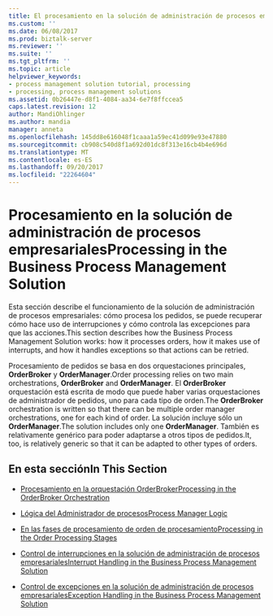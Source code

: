 ```yaml
---
title: El procesamiento en la solución de administración de procesos empresariales | Documentos de Microsoft
ms.custom: ''
ms.date: 06/08/2017
ms.prod: biztalk-server
ms.reviewer: ''
ms.suite: ''
ms.tgt_pltfrm: ''
ms.topic: article
helpviewer_keywords:
- process management solution tutorial, processing
- processing, process management solutions
ms.assetid: 0b26447e-d8f1-4084-aa34-6e7f8ffccea5
caps.latest.revision: 12
author: MandiOhlinger
ms.author: mandia
manager: anneta
ms.openlocfilehash: 145dd8e616048f1caaa1a59ec41d099e93e47880
ms.sourcegitcommit: cb908c540d8f1a692d01dc8f313e16cb4b4e696d
ms.translationtype: MT
ms.contentlocale: es-ES
ms.lasthandoff: 09/20/2017
ms.locfileid: "22264604"
---
```

# <a name="processing-in-the-business-process-management-solution"></a><span data-ttu-id="7070b-102">Procesamiento en la solución de administración de procesos empresariales</span><span class="sxs-lookup"><span data-stu-id="7070b-102">Processing in the Business Process Management Solution</span></span>
<span data-ttu-id="7070b-103">Esta sección describe el funcionamiento de la solución de administración de procesos empresariales: cómo procesa los pedidos, se puede recuperar cómo hace uso de interrupciones y cómo controla las excepciones para que las acciones.</span><span class="sxs-lookup"><span data-stu-id="7070b-103">This section describes how the Business Process Management Solution works: how it processes orders, how it makes use of interrupts, and how it handles exceptions so that actions can be retried.</span></span>  
  
 <span data-ttu-id="7070b-104">Procesamiento de pedidos se basa en dos orquestaciones principales, **OrderBroker** y **OrderManager**.</span><span class="sxs-lookup"><span data-stu-id="7070b-104">Order processing relies on two main orchestrations, **OrderBroker** and **OrderManager**.</span></span> <span data-ttu-id="7070b-105">El **OrderBroker** orquestación está escrita de modo que puede haber varias orquestaciones de administrador de pedidos, uno para cada tipo de orden.</span><span class="sxs-lookup"><span data-stu-id="7070b-105">The **OrderBroker** orchestration is written so that there can be multiple order manager orchestrations, one for each kind of order.</span></span> <span data-ttu-id="7070b-106">La solución incluye sólo un **OrderManager**.</span><span class="sxs-lookup"><span data-stu-id="7070b-106">The solution includes only one **OrderManager**.</span></span> <span data-ttu-id="7070b-107">También es relativamente genérico para poder adaptarse a otros tipos de pedidos.</span><span class="sxs-lookup"><span data-stu-id="7070b-107">It, too, is relatively generic so that it can be adapted to other types of orders.</span></span>  
  
## <a name="in-this-section"></a><span data-ttu-id="7070b-108">En esta sección</span><span class="sxs-lookup"><span data-stu-id="7070b-108">In This Section</span></span>  
  
-   [<span data-ttu-id="7070b-109">Procesamiento en la orquestación OrderBroker</span><span class="sxs-lookup"><span data-stu-id="7070b-109">Processing in the OrderBroker Orchestration</span></span>](../core/processing-in-the-orderbroker-orchestration.md)  
  
-   [<span data-ttu-id="7070b-110">Lógica del Administrador de procesos</span><span class="sxs-lookup"><span data-stu-id="7070b-110">Process Manager Logic</span></span>](../core/process-manager-logic.md)  
  
-   [<span data-ttu-id="7070b-111">En las fases de procesamiento de orden de procesamiento</span><span class="sxs-lookup"><span data-stu-id="7070b-111">Processing in the Order Processing Stages</span></span>](../core/processing-in-the-order-processing-stages.md)  
  
-   [<span data-ttu-id="7070b-112">Control de interrupciones en la solución de administración de procesos empresariales</span><span class="sxs-lookup"><span data-stu-id="7070b-112">Interrupt Handling in the Business Process Management Solution</span></span>](../core/interrupt-handling-in-the-business-process-management-solution.md)  
  
-   [<span data-ttu-id="7070b-113">Control de excepciones en la solución de administración de procesos empresariales</span><span class="sxs-lookup"><span data-stu-id="7070b-113">Exception Handling in the Business Process Management Solution</span></span>](../core/exception-handling-in-the-business-process-management-solution.md)
